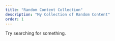 ```yaml
---
title: "Random Content Collection"
description: "My Collection of Random Content"
order: 1
---
```


Try searching for something. 